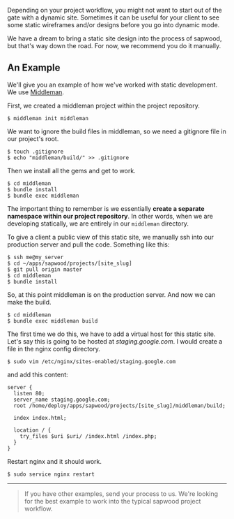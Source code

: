 Depending on your project workflow, you might not want to start out of the gate with a dynamic site. Sometimes it can be useful for your client to see some static wireframes and/or designs before you go into dynamic mode.

We have a dream to bring a static site design into the process of sapwood, but that's way down the road. For now, we recommend you do it manually.

An Example
----------------

We'll give you an example of how we've worked with static development. We use [Middleman](https://middlemanapp.com/).

First, we created a middleman project within the project repository.

```text
$ middleman init middleman
```

We want to ignore the build files in middleman, so we need a gitignore file in our project's root.

```text
$ touch .gitignore
$ echo "middleman/build/" >> .gitignore
```

Then we install all the gems and get to work.

```text
$ cd middleman
$ bundle install
$ bundle exec middleman
```

The important thing to remember is we essentially **create a separate namespace within our project repository**. In other words, when we are developing statically, we are entirely in our `middleman` directory.

To give a client a public view of this static site, we manually ssh into our production server and pull the code. Something like this:

```text
$ ssh me@my_server
$ cd ~/apps/sapwood/projects/[site_slug]
$ git pull origin master
$ cd middleman
$ bundle install
```

So, at this point middleman is on the production server. And now we can make the build.

```text
$ cd middleman
$ bundle exec middleman build
```

The first time we do this, we have to add a virtual host for this static site. Let's say this is going to be hosted at *staging.google.com*. I would create a file in the nginx config directory.

```text
$ sudo vim /etc/nginx/sites-enabled/staging.google.com
```

and add this content:

```nginx
server {
  listen 80;
  server_name staging.google.com;
  root /home/deploy/apps/sapwood/projects/[site_slug]/middleman/build;

  index index.html;

  location / {
    try_files $uri $uri/ /index.html /index.php;
  }
}
```

Restart nginx and it should work.

```text
$ sudo service nginx restart
```

***

> If you have other examples, send your process to us. We're looking for the best example to work into the typical sapwood project workflow.
